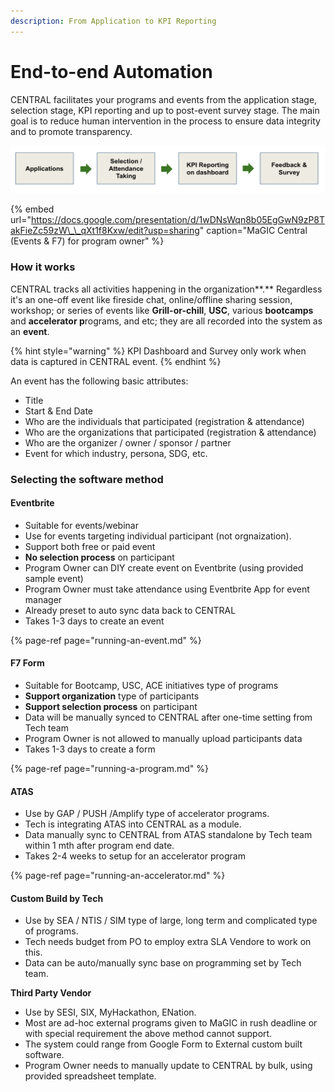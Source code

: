 ```yaml
---
description: From Application to KPI Reporting
---
```


# End-to-end Automation

CENTRAL facilitates your programs and events from the application stage, selection stage, KPI reporting and up to post-event survey stage. The main goal is to reduce human intervention in the process to ensure data integrity and to promote transparency.

![](../../.gitbook/assets/screenshot-2021-02-08-at-12.48.39-pm.png)

{% embed url="https://docs.google.com/presentation/d/1wDNsWqn8b05EgGwN9zP8TakFieZc59zW\_\_qXt1f8Kxw/edit?usp=sharing" caption="MaGIC Central \(Events & F7\) for program owner" %}

### How it works

CENTRAL tracks all activities happening in the organization**.** Regardless it's an one-off event like fireside chat, online/offline sharing session, workshop; or series of events like **Grill-or-chill**, **USC**, various **bootcamps** and **accelerator p**rograms, and etc; they are all recorded into the system as an **event**.

{% hint style="warning" %}
KPI Dashboard and Survey only work when data is captured in CENTRAL event.
{% endhint %}

An event has the following basic attributes:

* Title
* Start & End Date
* Who are the individuals that participated \(registration & attendance\)
* Who are the organizations that participated \(registration & attendance\)
* Who are the organizer / owner / sponsor / partner
* Event for which industry, persona, SDG, etc.

### Selecting the software method

#### Eventbrite

* Suitable for events/webinar
* Use for events targeting individual participant \(not orgnaization\).
* Support both free or paid event
* **No selection process** on participant
* Program Owner can DIY create event on Eventbrite \(using provided sample event\)
* Program Owner must take attendance using Eventbrite App for event manager
* Already preset to auto sync data back to CENTRAL
* Takes 1-3 days to create an event

{% page-ref page="running-an-event.md" %}

#### F7 Form

* Suitable for Bootcamp, USC, ACE  initiatives type of programs
* **Support organization** type of participants
* **Support selection process** on participant
* Data will be manually synced to CENTRAL after one-time setting from Tech team
* Program Owner is not allowed to manually upload participants data
* Takes 1-3 days to create a form

{% page-ref page="running-a-program.md" %}

#### ATAS

* Use by GAP / PUSH /Amplify type of accelerator programs.
* Tech is integrating ATAS into CENTRAL as a module. 
* Data manually sync to CENTRAL from ATAS standalone by Tech team within 1 mth after program end date.
* Takes 2-4 weeks to setup for an accelerator program

{% page-ref page="running-an-accelerator.md" %}

#### Custom Build by Tech

* Use by SEA / NTIS / SIM type of large, long term and complicated type of programs. 
* Tech needs budget from PO to employ extra SLA Vendore to work on this. 
* Data can be auto/manually sync base on programming set by Tech team.

**Third Party Vendor**

* Use by SESI, SIX, MyHackathon, ENation. 
* Most are ad-hoc external programs given to MaGIC in rush deadline or with special requirement the above method cannot support. 
* The system could range from Google Form to External custom built software. 
* Program Owner needs to manually update to CENTRAL by bulk, using provided spreadsheet template.

### 



